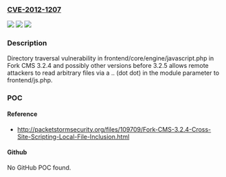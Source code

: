 ### [CVE-2012-1207](https://cve.mitre.org/cgi-bin/cvename.cgi?name=CVE-2012-1207)
![](https://img.shields.io/static/v1?label=Product&message=n%2Fa&color=blue)
![](https://img.shields.io/static/v1?label=Version&message=n%2Fa&color=blue)
![](https://img.shields.io/static/v1?label=Vulnerability&message=n%2Fa&color=brighgreen)

### Description

Directory traversal vulnerability in frontend/core/engine/javascript.php in Fork CMS 3.2.4 and possibly other versions before 3.2.5 allows remote attackers to read arbitrary files via a .. (dot dot) in the module parameter to frontend/js.php.

### POC

#### Reference
- http://packetstormsecurity.org/files/109709/Fork-CMS-3.2.4-Cross-Site-Scripting-Local-File-Inclusion.html

#### Github
No GitHub POC found.

